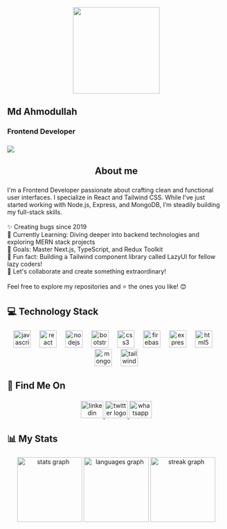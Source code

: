 <div align="center">
  <img height="200" src="https://i.ibb.co.com/tCm3CMm/Neutral-Modern-Web-Developer-Linked-In-Banner.png"  />
</div>

###

<h2 align="left">Md Ahmodullah</h2>

<h3 align="left">Frontend Developer</h3>

###

<div align="left">
  <img src="https://visitor-badge.laobi.icu/badge?page_id=md-ahmodullah.md-ahmodullah&left_color=darkmagenta&right_color=darkslateblue&left_text=Profile%20Views"  />
</div>

###

<h2 align="center">About me</h2>

###

<p align="left">I'm a Frontend Developer passionate about crafting clean and functional user interfaces. I specialize in React and Tailwind CSS. While I've just started working with Node.js, Express, and MongoDB, I’m steadily building my full-stack skills.<br><br>✨ Creating bugs since 2019<br>🌱 Currently Learning: Diving deeper into backend technologies and exploring MERN stack projects<br>🎯 Goals: Master Next.js, TypeScript, and Redux Toolkit<br>🎲 Fun fact: Building a Tailwind component library called LazyUI for fellow lazy coders!<br>🚀 Let's collaborate and create something extraordinary!<br><br>Feel free to explore my repositories and ⭐ the ones you like! 😊</p>

###

<h2 align="left">💻 Technology Stack</h2>

###

<div align="center">
  <img src="https://cdn.jsdelivr.net/gh/devicons/devicon/icons/javascript/javascript-original.svg" height="40" alt="javascript logo"  />
  <img width="12" />
  <img src="https://cdn.jsdelivr.net/gh/devicons/devicon/icons/react/react-original.svg" height="40" alt="react logo"  />
  <img width="12" />
  <img src="https://cdn.jsdelivr.net/gh/devicons/devicon/icons/nodejs/nodejs-original.svg" height="40" alt="nodejs logo"  />
  <img width="12" />
  <img src="https://cdn.jsdelivr.net/gh/devicons/devicon/icons/bootstrap/bootstrap-original.svg" height="40" alt="bootstrap logo"  />
  <img width="12" />
  <img src="https://cdn.jsdelivr.net/gh/devicons/devicon/icons/css3/css3-original.svg" height="40" alt="css3 logo"  />
  <img width="12" />
  <img src="https://cdn.jsdelivr.net/gh/devicons/devicon/icons/firebase/firebase-plain.svg" height="40" alt="firebase logo"  />
  <img width="12" />
  <img src="https://cdn.jsdelivr.net/gh/devicons/devicon/icons/express/express-original.svg" height="40" alt="express logo"  />
  <img width="12" />
  <img src="https://cdn.jsdelivr.net/gh/devicons/devicon/icons/html5/html5-original.svg" height="40" alt="html5 logo"  />
  <img width="12" />
  <img src="https://cdn.jsdelivr.net/gh/devicons/devicon/icons/mongodb/mongodb-original.svg" height="40" alt="mongodb logo"  />
  <img width="12" />
  <img src="https://cdn.jsdelivr.net/gh/devicons/devicon/icons/tailwindcss/tailwindcss-original-wordmark.svg" height="40" alt="tailwindcss logo"  />
</div>

###

<h2 align="left">🔗 Find Me On</h2>

###

<div align="center">
  <a href="https://www.linkedin.com/feed/" target="_blank">
    <img src="https://raw.githubusercontent.com/maurodesouza/profile-readme-generator/master/src/assets/icons/social/linkedin/default.svg" width="52" height="40" alt="linkedin logo"  />
  </a>
  <a href="https://x.com/md_ahmodullah" target="_blank">
    <img src="https://raw.githubusercontent.com/maurodesouza/profile-readme-generator/master/src/assets/icons/social/twitter/default.svg" width="52" height="40" alt="twitter logo"  />
  </a>
  <a href="https://web.whatsapp.com/" target="_blank">
    <img src="https://raw.githubusercontent.com/maurodesouza/profile-readme-generator/master/src/assets/icons/social/whatsapp/default.svg" width="52" height="40" alt="whatsapp logo"  />
  </a>
</div>

###

<h2 align="left">📊 My Stats</h2>

###

<div align="center">
  <img src="https://github-readme-stats.vercel.app/api?username=md-ahmodullah&hide_title=false&hide_rank=false&show_icons=true&include_all_commits=true&count_private=true&disable_animations=false&theme=dracula&locale=en&hide_border=false&order=1" height="150" alt="stats graph"  />
  <img src="https://github-readme-stats.vercel.app/api/top-langs?username=md-ahmodullah&locale=en&hide_title=false&layout=compact&card_width=320&langs_count=5&theme=dracula&hide_border=false&order=2" height="150" alt="languages graph"  />
  <img src="https://streak-stats.demolab.com?user=md-ahmodullah&locale=en&mode=daily&theme=dracula&hide_border=false&border_radius=5&order=3" height="150" alt="streak graph"  />
</div>

###
